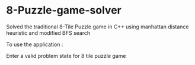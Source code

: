 # 8-Puzzle-game-solver
Solved the traditional 8-Tile Puzzle game in C++ using manhattan distance heuristic and modified BFS search

To use the application :

Enter a valid problem state for 8 tile puzzle game 

